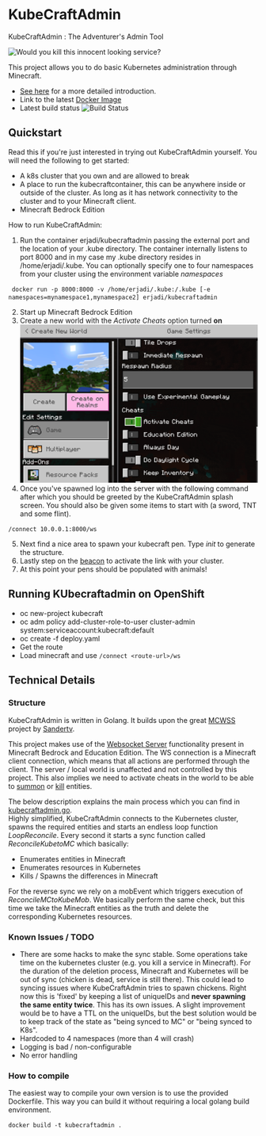 # KubeCraftAdmin
KubeCraftAdmin : The Adventurer's Admin Tool

![Would you kill this innocent looking service?](https://miro.medium.com/max/700/1*U4MfxStrHa41MUywGgT8ZQ.png)

This project allows you to do basic Kubernetes administration through Minecraft.
- [See here](https://medium.com/@eric.jadi/minecraft-as-a-k8s-admin-tool-cf16f890de42) for a more detailed introduction.
- Link to the latest [Docker Image](https://hub.docker.com/repository/registry-1.docker.io/erjadi/kubecraftadmin)
- Latest build status ![Build Status](https://dev.azure.com/ericjadi/KubeCraftAdmin%20-%20Pipelines/_apis/build/status/erjadi.kubecraftadmin?branchName=main)

## Quickstart  

Read this if you're just interested in trying out KubeCraftAdmin yourself.
You will need the following to get started:

- A k8s cluster that you own and are allowed to break
- A place to run the kubecraftcontainer, this can be anywhere inside or outside of the cluster. As long as it has network connectivity to the cluster and to your Minecraft client.
- Minecraft Bedrock Edition

How to run KubeCraftAdmin:

1. Run the container erjadi/kubecraftadmin passing the external port and the location of your .kube directory. The container internally listens to port 8000 and in my case my .kube directory resides in /home/erjadi/.kube. You can optionally specify one to four namespaces from your cluster using the environment variable *namespaces*
```
 docker run -p 8000:8000 -v /home/erjadi/.kube:/.kube [-e namespaces=mynamespace1,mynamespace2] erjadi/kubecraftadmin
```
2. Start up Minecraft Bedrock Edition
3. Create a new world with the *Activate Cheats* option turned **on**
 ![Activate Cheats](/img/cheats.png)
4. Once you've spawned log into the server with the following command after which you should be greeted by the KubeCraftAdmin splash screen. You should also be given some items to start with (a sword, TNT and some flint).
```
/connect 10.0.0.1:8000/ws
```
5. Next find a nice area to spawn your kubecraft pen. Type *init* to generate the structure.
6. Lastly step on the [beacon](https://minecraft.wiki/w/Beacon) to activate the link with your cluster.
7. At this point your pens should be populated with animals!

## Running KUbecraftadmin on OpenShift

- oc new-project kubecraft
- oc adm policy add-cluster-role-to-user cluster-admin system:serviceaccount:kubecraft:default
- oc create -f deploy.yaml
- Get the route
- Load minecraft and use ```/connect <route-url>/ws```

## Technical Details

### Structure

KubeCraftAdmin is written in Golang. It builds upon the great [MCWSS](https://github.com/Sandertv/mcwss) project by [Sandertv](https://github.com/Sandertv).

This project makes use of the [Websocket Server](https://minecraft.wiki/w/Commands/wsserver) functionality present in Minecraft Bedrock and Education Edition. The WS connection is a Minecraft client connection, which means that all actions are performed through the client. The server / local world is unaffected and not controlled by this project. This also implies we need to activate cheats in the world to be able to [summon](https://minecraft.wiki/w/Commands/summon) or [kill](https://minecraft.wiki/w/Commands/kill) entities.

The below description explains the main process which you can find in [kubecraftadmin.go](/src/app/kubecraftadmin.go).  
Highly simplified, KubeCraftAdmin connects to the Kubernetes cluster, spawns the required entities and starts an endless loop function *LoopReconcile*. Every second it starts a sync function called *ReconcileKubetoMC* which basically:

- Enumerates entities in Minecraft
- Enumerates resources in Kubernetes
- Kills / Spawns the differences in Minecraft

For the reverse sync we rely on a mobEvent which triggers execution of *ReconcileMCtoKubeMob*.
We basically perform the same check, but this time we take the Minecraft entities as the truth and delete the corresponding Kubernetes resources.

### Known Issues / TODO

- There are some hacks to make the sync stable. Some operations take time on the kubernetes cluster (e.g. you kill a service in Minecraft). For the duration of the deletion process, Minecraft and Kubernetes will be out of sync (chicken is dead, service is still there). This could lead to syncing issues where KubeCraftAdmin tries to spawn chickens. Right now this is 'fixed' by keeping a list of uniqueIDs and **never spawning the same entity twice**. This has its own issues. A slight improvement would be to have a TTL on the uniqueIDs, but the best solution would be to keep track of the state as "being synced to MC" or "being synced to K8s".  
- Hardcoded to 4 namespaces (more than 4 will crash)
- Logging is bad / non-configurable
- No error handling

### How to compile

The easiest way to compile your own version is to use the provided Dockerfile.
This way you can build it without requiring a local golang build environment.

```
docker build -t kubecraftadmin .
```

